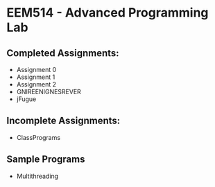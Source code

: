 # EEM514 - Advanced Programming Lab

## Completed Assignments:
  - Assignment 0
  - Assignment 1
  - Assignment 2
  - GNIREENIGNESREVER
  - jFugue

## Incomplete Assignments:
  - ClassPrograms

## Sample Programs
  - Multithreading
  